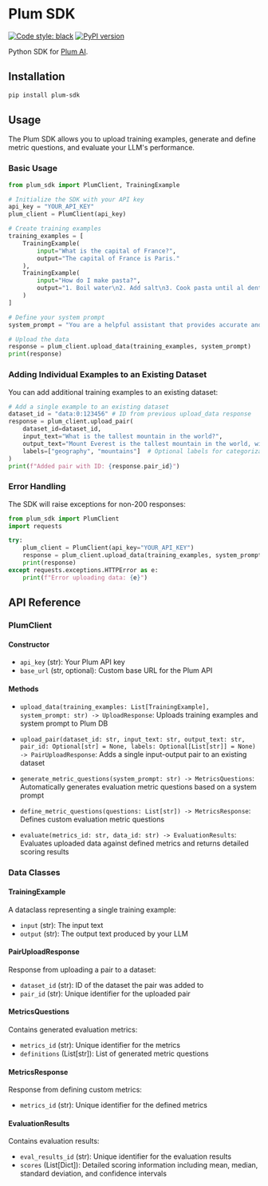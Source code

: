 # Plum SDK

[![Code style: black](https://img.shields.io/badge/code%20style-black-000000.svg)](https://github.com/psf/black)
[![PyPI version](https://badge.fury.io/py/plum-sdk.svg)](https://badge.fury.io/py/plum-sdk)

Python SDK for [Plum AI](https://getplum.ai).

## Installation

```bash
pip install plum-sdk
```

## Usage

The Plum SDK allows you to upload training examples, generate and define metric questions, and evaluate your LLM's performance.

### Basic Usage

```python
from plum_sdk import PlumClient, TrainingExample

# Initialize the SDK with your API key
api_key = "YOUR_API_KEY"
plum_client = PlumClient(api_key)

# Create training examples
training_examples = [
    TrainingExample(
        input="What is the capital of France?",
        output="The capital of France is Paris."
    ),
    TrainingExample(
        input="How do I make pasta?",
        output="1. Boil water\n2. Add salt\n3. Cook pasta until al dente"
    )
]

# Define your system prompt
system_prompt = "You are a helpful assistant that provides accurate and concise answers."

# Upload the data
response = plum_client.upload_data(training_examples, system_prompt)
print(response)
```

### Adding Individual Examples to an Existing Dataset

You can add additional training examples to an existing dataset:

```python
# Add a single example to an existing dataset
dataset_id = "data:0:123456" # ID from previous upload_data response
response = plum_client.upload_pair(
    dataset_id=dataset_id,
    input_text="What is the tallest mountain in the world?",
    output_text="Mount Everest is the tallest mountain in the world, with a height of 8,848.86 meters (29,031.7 feet).",
    labels=["geography", "mountains"]  # Optional labels for categorization
)
print(f"Added pair with ID: {response.pair_id}")
```

### Error Handling

The SDK will raise exceptions for non-200 responses:

```python
from plum_sdk import PlumClient
import requests

try:
    plum_client = PlumClient(api_key="YOUR_API_KEY")
    response = plum_client.upload_data(training_examples, system_prompt)
    print(response)
except requests.exceptions.HTTPError as e:
    print(f"Error uploading data: {e}")
```

## API Reference

### PlumClient

#### Constructor
- `api_key` (str): Your Plum API key
- `base_url` (str, optional): Custom base URL for the Plum API

#### Methods
- `upload_data(training_examples: List[TrainingExample], system_prompt: str) -> UploadResponse`: 
  Uploads training examples and system prompt to Plum DB
  
- `upload_pair(dataset_id: str, input_text: str, output_text: str, pair_id: Optional[str] = None, labels: Optional[List[str]] = None) -> PairUploadResponse`:
  Adds a single input-output pair to an existing dataset
  
- `generate_metric_questions(system_prompt: str) -> MetricsQuestions`: 
  Automatically generates evaluation metric questions based on a system prompt

- `define_metric_questions(questions: List[str]) -> MetricsResponse`: 
  Defines custom evaluation metric questions

- `evaluate(metrics_id: str, data_id: str) -> EvaluationResults`: 
  Evaluates uploaded data against defined metrics and returns detailed scoring results

### Data Classes

#### TrainingExample
A dataclass representing a single training example:
- `input` (str): The input text
- `output` (str): The output text produced by your LLM

#### PairUploadResponse
Response from uploading a pair to a dataset:
- `dataset_id` (str): ID of the dataset the pair was added to
- `pair_id` (str): Unique identifier for the uploaded pair

#### MetricsQuestions
Contains generated evaluation metrics:
- `metrics_id` (str): Unique identifier for the metrics
- `definitions` (List[str]): List of generated metric questions

#### MetricsResponse
Response from defining custom metrics:
- `metrics_id` (str): Unique identifier for the defined metrics

#### EvaluationResults
Contains evaluation results:
- `eval_results_id` (str): Unique identifier for the evaluation results
- `scores` (List[Dict]): Detailed scoring information including mean, median, standard deviation, and confidence intervals

